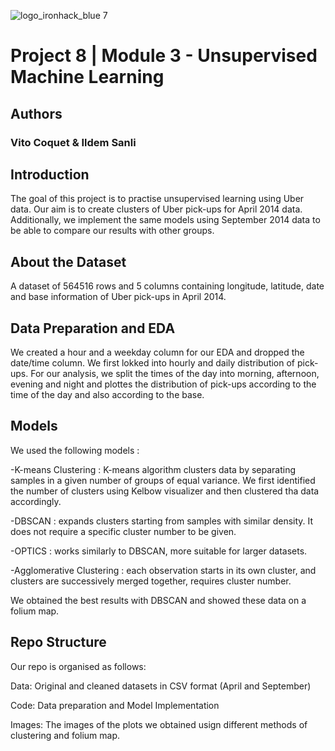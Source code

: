 ![logo_ironhack_blue 7](https://user-images.githubusercontent.com/23629340/40541063-a07a0a8a-601a-11e8-91b5-2f13e4e6b441.png)

# Project 8 | Module 3 - Unsupervised Machine Learning 

## Authors
### Vito Coquet & Ildem Sanli 

## Introduction

The goal of this project is to practise unsupervised learning using Uber data. Our aim is to create clusters of Uber pick-ups for April 2014 data. Additionally, we implement the same models using September 2014 data to be able to compare our results with other groups.   

## About the Dataset

A dataset of 564516 rows and 5 columns containing longitude, latitude, date and base information of Uber pick-ups in April 2014. 


## Data Preparation and EDA 

We created a hour and a weekday column for our EDA and dropped the date/time column. 
We first lokked into hourly and daily distribution of pick-ups.
For our analysis, we split the times of the day into morning, afternoon, evening and night and plottes the distribution of pick-ups according to the time of the day and also according to the base. 

## Models 

We used the following models :

-K-means Clustering : K-means algorithm clusters data by separating samples in a given number of groups of equal variance. We first identified the number of clusters using Kelbow visualizer and then clustered tha data accordingly. 

-DBSCAN : expands clusters starting from samples with similar density. It does not require a specific cluster number to be given. 

-OPTICS : works similarly to DBSCAN, more suitable for larger datasets.

-Agglomerative Clustering :  each observation starts in its own cluster, and clusters are successively merged together, requires cluster number.

We obtained the best results with DBSCAN and showed these data on a folium map. 

## Repo Structure

Our repo is organised as follows:

Data: Original and cleaned datasets in CSV format (April and September)

Code: Data preparation and Model Implementation

Images: The images of the plots we obtained usign different methods of clustering and folium map.
